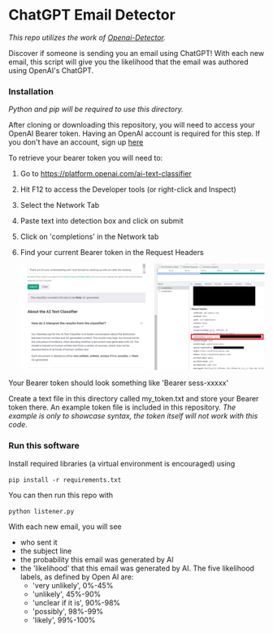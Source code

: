 # ChatGPT Email Detector	

*This repo utilizes the work of [Openai-Detector](https://github.com/promptslab/openai-detector).*



Discover if someone is sending you an email using ChatGPT! With each new email, this script will give you the likelihood that the email was authored using OpenAI's ChatGPT.

### Installation

*Python and pip will be required to use this directory.*

After cloning or downloading this repository, you will need to access your OpenAI Bearer token. Having an OpenAI account is required for this step. If you don't have an account, sign up [here](https://platform.openai.com/signup/)

To retrieve your bearer token you will need to:

1. Go to https://platform.openai.com/ai-text-classifier 

2. Hit F12 to access the Developer tools (or right-click and Inspect)

3. Select the Network Tab

4. Paste text into detection box and click on submit

5. Click on 'completions' in the Network tab

6. Find your current Bearer token in the Request Headers

   ![auth_pic](auth_pic.png)



Your Bearer token should look something like 'Bearer sess-xxxxx'

Create a text file in this directory called my_token.txt and store your Bearer token there. An example token file is included in this repository. *The example is only to showcase syntax, the token itself will not work with this code*.



### Run this software

Install required libraries (a virtual environment is encouraged) using

`pip install -r requirements.txt`

You can then run this repo with

`python listener.py`



With each new email, you will see

- who sent it
- the subject line
- the probability this email was generated by AI
- the 'likelihood' that this email was generated by AI. The five likelihood labels, as defined by Open AI are:
  - 'very unlikely', 0%-45%
  - 'unlikely', 45%-90%
  - 'unclear if it is', 90%-98%
  - 'possibly', 98%-99%
  - 'likely', 99%-100%

